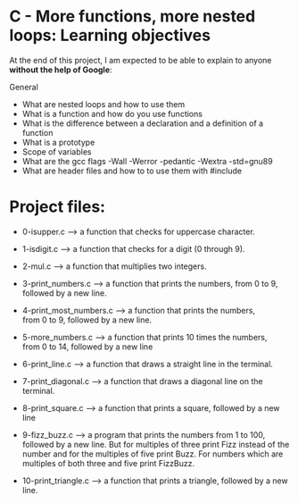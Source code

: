 # C - More functions, more nested loops: Learning objectives

  
At the end of this project, I am expected to be able to explain to anyone **without the help of Google**:

General

-   What are nested loops and how to use them
-   What is a function and how do you use functions
-   What is the difference between a declaration and a definition of a function
-   What is a prototype
-   Scope of variables
-   What are the gcc flags -Wall -Werror -pedantic -Wextra -std=gnu89
-   What are header files and how to to use them with #include

# Project files:
- 0-isupper.c —> a function that checks for uppercase character.
- 1-isdigit.c —> a function that checks for a digit (0 through 9).
- 2-mul.c —> a function that multiplies two integers.
- 3-print_numbers.c —> a function that prints the numbers, from 0 to 9, followed by a new line.
- 4-print_most_numbers.c —> a function that prints the numbers, from 0 to 9, followed by a new line.
- 5-more_numbers.c —> a function that prints 10 times the numbers, from 0 to 14, followed by a new line
- 6-print_line.c —> a function that draws a straight line in the terminal.
- 7-print_diagonal.c —> a function that draws a diagonal line on the terminal.
- 8-print_square.c —> a function that prints a square, followed by a new line
- 9-fizz_buzz.c —> a program that prints the numbers from 1 to 100, followed by a new line. But for multiples of three print Fizz instead of the number and for the multiples of five print Buzz. For numbers which are multiples of both three and five print FizzBuzz.

- 10-print_triangle.c —> a function that prints a triangle, followed by a new line.


